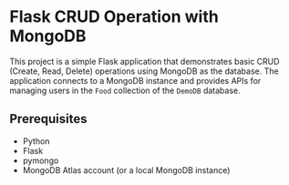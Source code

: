 # Flask CRUD Operation with MongoDB

This project is a simple Flask application that demonstrates basic CRUD (Create, Read, Delete) operations using MongoDB as the database. The application connects to a MongoDB instance and provides APIs for managing users in the `Food` collection of the `DemoDB` database.

## Prerequisites

- Python 
- Flask
- pymongo
- MongoDB Atlas account (or a local MongoDB instance)
